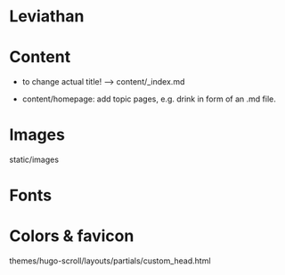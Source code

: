 # Leviathan


# Content
* to change actual title! --> content/_index.md

* content/homepage: add topic pages, e.g. drink in form of an .md file.


# Images
static/images


# Fonts


# Colors & favicon

themes/hugo-scroll/layouts/partials/custom_head.html